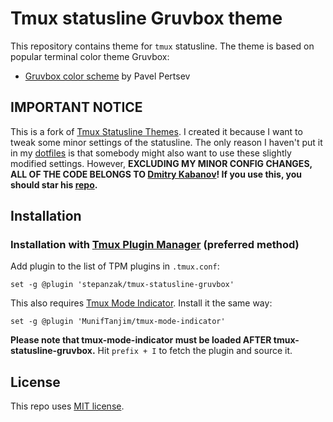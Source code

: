 # Tmux statusline Gruvbox theme

This repository contains theme for `tmux` statusline. The theme is based
on popular terminal color theme Gruvbox:

-   [Gruvbox color scheme](https://github.com/morhetz/gruvbox-contrib)
    by Pavel Pertsev

## IMPORTANT NOTICE
This is a fork of [Tmux Statusline Themes](https://github.com/dmitry-kabanov/tmux-statusline-themes).
I created it because I want to tweak some minor settings of the statusline.
The only reason I haven't put it in my [dotfiles](https://github.com/stepanzak/dotfiles) is that
somebody might also want to use these slightly modified settings.
However, **EXCLUDING MY MINOR CONFIG CHANGES, ALL OF THE CODE BELONGS TO [Dmitry Kabanov](https://github.com/dmitry-kabanov)!
If you use this, you should star his [repo](https://github.com/dmitry-kabanov/tmux-statusline-themes).**

## Installation

### Installation with [Tmux Plugin Manager](https://github.com/tmux-plugins/tpm) (preferred method)

Add plugin to the list of TPM plugins in `.tmux.conf`:

    set -g @plugin 'stepanzak/tmux-statusline-gruvbox'
This also requires [Tmux Mode Indicator](https://github.com/MunifTanjim/tmux-mode-indicator).
Install it the same way:

    set -g @plugin 'MunifTanjim/tmux-mode-indicator'

**Please note that tmux-mode-indicator must be loaded AFTER tmux-statusline-gruvbox.**
Hit `prefix + I` to fetch the plugin and source it.

## License

This repo uses [MIT license](LICENSE).

